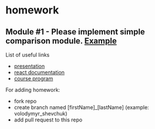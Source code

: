 # homework

## Module #1 - Please implement simple comparison module. [Example](https://github.com/ITEAHub-bootcamp/github-libs-comparison-26-08-17)


List of useful links
* [presentation](https://goo.gl/DMxews)
* [react documentation](https://facebook.github.io/react/docs)
* [course program](https://docs.google.com/document/d/1MMMfnLJ6g6L50wcILlj-0HvZxeqKjs0y-X9Uw5mTNm0/edit)

For adding homework:
* fork repo
* create branch named [firstName]_[lastName] (example: volodymyr_shevchuk)
* add pull request to this repo
